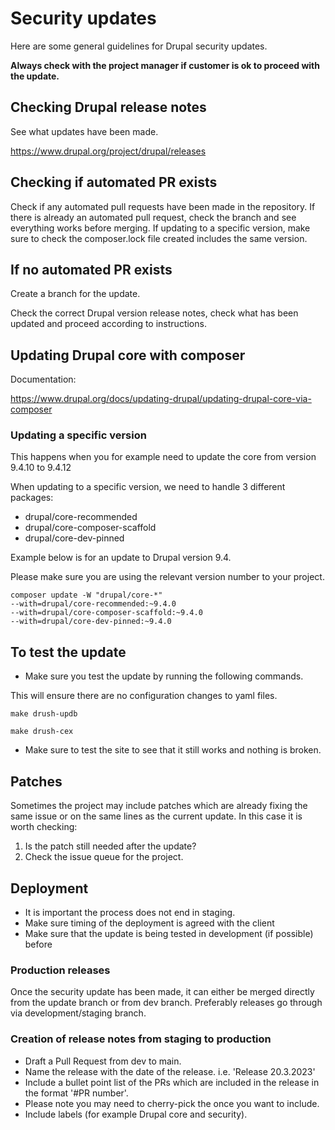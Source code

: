 # Security updates

Here are some general guidelines for Drupal security updates.

**Always check with the project manager if customer is ok to proceed with the update.**

## Checking Drupal release notes

See what updates have been made.

https://www.drupal.org/project/drupal/releases

## Checking if automated PR exists

Check if any automated pull requests have been made in the repository. If there is already an automated pull request, check the branch and see everything works before merging. If updating to a specific version, make sure to check the composer.lock file created includes the same version.

## If no automated PR exists

Create a branch for the update.

Check the correct Drupal version release notes, check what has been updated and proceed according to instructions.

## Updating Drupal core with composer

Documentation:

https://www.drupal.org/docs/updating-drupal/updating-drupal-core-via-composer

### Updating a specific version

This happens when you for example need to update the core from version 9.4.10 to 9.4.12

When updating to a specific version, we need to handle 3 different packages:
 - drupal/core-recommended
 - drupal/core-composer-scaffold
 - drupal/core-dev-pinned

Example below is for an update to Drupal version 9.4.

Please make sure you are using the relevant version number to your project.

````shell
composer update -W "drupal/core-*"
--with=drupal/core-recommended:~9.4.0
--with=drupal/core-composer-scaffold:~9.4.0
--with=drupal/core-dev-pinned:~9.4.0
````

## To test the update

- Make sure you test the update by running the following commands.

This will ensure there are no configuration changes to yaml files.

```shell
make drush-updb
```

```shell
make drush-cex
```
- Make sure to test the site to see that it still works and nothing is broken.

## Patches

Sometimes the project may include patches which are already fixing the same issue or on the same lines as the current update.
In this case it is worth checking:
1) Is the patch still needed after the update?
2) Check the issue queue for the project.

## Deployment

- It is important the process does not end in staging.
- Make sure timing of the deployment is agreed with the client
- Make sure that the update is being tested in development (if possible) before

### Production releases

Once the security update has been made, it can either be merged directly from the update branch or from dev branch.
Preferably releases go through via development/staging branch.

### Creation of release notes from staging to production

- Draft a Pull Request from dev to main.
- Name the release with the date of the release. i.e. 'Release 20.3.2023'
- Include a bullet point list of the PRs which are included in the release in the format '#PR number'.
- Please note you may need to cherry-pick the once you want to include.
- Include labels (for example Drupal core and security).
